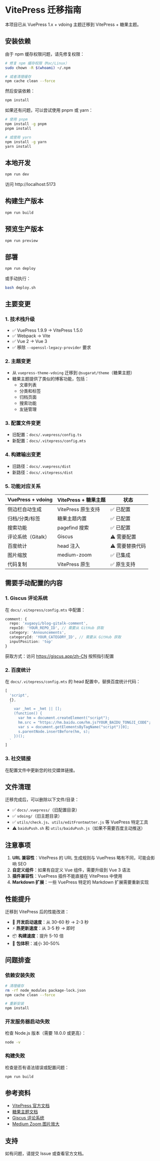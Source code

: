 # VitePress 迁移指南

本项目已从 VuePress 1.x + vdoing 主题迁移到 VitePress + 糖果主题。

## 安装依赖

由于 npm 缓存权限问题，请先修复权限：

```bash
# 修复 npm 缓存权限（Mac/Linux）
sudo chown -R $(whoami) ~/.npm

# 或者清理缓存
npm cache clean --force
```

然后安装依赖：

```bash
npm install
```

如果还有问题，可以尝试使用 pnpm 或 yarn：

```bash
# 使用 pnpm
npm install -g pnpm
pnpm install

# 或使用 yarn
npm install -g yarn
yarn install
```

## 本地开发

```bash
npm run dev
```

访问 http://localhost:5173

## 构建生产版本

```bash
npm run build
```

## 预览生产版本

```bash
npm run preview
```

## 部署

```bash
npm run deploy
```

或手动执行：

```bash
bash deploy.sh
```

## 主要变更

### 1. 技术栈升级

- ✅ VuePress 1.9.9 → VitePress 1.5.0
- ✅ Webpack → Vite
- ✅ Vue 2 → Vue 3
- ✅ 移除 `--openssl-legacy-provider` 要求

### 2. 主题变更

- 从 `vuepress-theme-vdoing` 迁移到 `@sugarat/theme`（糖果主题）
- 糖果主题提供了类似的博客功能，包括：
  - 文章列表
  - 分类和标签
  - 归档页面
  - 搜索功能
  - 友链管理

### 3. 配置文件变更

- 旧配置：`docs/.vuepress/config.ts`
- 新配置：`docs/.vitepress/config.mts`

### 4. 构建输出变更

- 旧路径：`docs/.vuepress/dist`
- 新路径：`docs/.vitepress/dist`

### 5. 功能对应关系

| VuePress + vdoing | VitePress + 糖果主题 | 状态 |
|------------------|-------------------|------|
| 侧边栏自动生成 | VitePress 原生支持 | ✅ 已配置 |
| 归档/分类/标签 | 糖果主题内置 | ✅ 已配置 |
| 搜索功能 | pagefind 搜索 | ✅ 已配置 |
| 评论系统（Gitalk） | Giscus | ⚠️ 需要配置 |
| 百度统计 | head 注入 | ⚠️ 需要替换代码 |
| 图片缩放 | medium-zoom | ✅ 已集成 |
| 代码复制 | VitePress 原生 | ✅ 原生支持 |

## 需要手动配置的内容

### 1. Giscus 评论系统

在 `docs/.vitepress/config.mts` 中配置：

```typescript
comment: {
  repo: 'xugaoyi/blog-gitalk-comment',
  repoId: 'YOUR_REPO_ID', // 需要从 GitHub 获取
  category: 'Announcements',
  categoryId: 'YOUR_CATEGORY_ID', // 需要从 GitHub 获取
  inputPosition: 'top'
}
```

获取方式：访问 https://giscus.app/zh-CN 按照指引配置

### 2. 百度统计

在 `docs/.vitepress/config.mts` 的 head 配置中，替换百度统计代码：

```typescript
[
  'script',
  {},
  `
    var _hmt = _hmt || [];
    (function() {
      var hm = document.createElement("script");
      hm.src = "https://hm.baidu.com/hm.js?YOUR_BAIDU_TONGJI_CODE";
      var s = document.getElementsByTagName("script")[0]; 
      s.parentNode.insertBefore(hm, s);
    })();
  `
]
```

### 3. 社交链接

在配置文件中更新您的社交媒体链接。

## 文件清理

迁移完成后，可以删除以下文件/目录：

- ✅ `docs/.vuepress/`（旧配置目录）
- ✅ `vdoing/`（旧主题目录）
- ✅ `utils/check.js`、`utils/editFrontmatter.js` 等 VuePress 特定工具
- ⚠️ `baiduPush.sh` 和 `utils/baiduPush.js`（如果不需要百度主动推送）

## 注意事项

1. **URL 兼容性**：VitePress 的 URL 生成规则与 VuePress 略有不同，可能会影响 SEO
2. **自定义组件**：如果有自定义 Vue 组件，需要升级到 Vue 3 语法
3. **插件兼容性**：VuePress 插件不能直接在 VitePress 中使用
4. **Markdown 扩展**：一些 VuePress 特定的 Markdown 扩展需要重新实现

## 性能提升

迁移到 VitePress 后的性能改进：

- 🚀 **开发启动速度**：从 30-60 秒 → 2-3 秒
- ⚡️ **热更新速度**：从 3-5 秒 → 即时
- 📦 **构建速度**：提升 5-10 倍
- 💾 **包体积**：减小 30-50%

## 问题排查

### 依赖安装失败

```bash
# 清理缓存
rm -rf node_modules package-lock.json
npm cache clean --force

# 重新安装
npm install
```

### 开发服务器启动失败

检查 Node.js 版本（需要 18.0.0 或更高）：

```bash
node -v
```

### 构建失败

检查是否有语法错误或配置问题：

```bash
npm run build
```

## 参考资料

- [VitePress 官方文档](https://vitepress.dev/)
- [糖果主题文档](https://theme.sugarat.top/)
- [Giscus 评论系统](https://giscus.app/zh-CN)
- [Medium Zoom 图片放大](https://github.com/francoischalifour/medium-zoom)

## 支持

如有问题，请提交 Issue 或查看官方文档。

